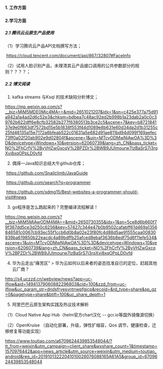 #### 1. 工作方面

##### 

#### 2.学习方面

##### 2.1 腾讯云云原生产品使用

（1）学习腾讯云产品API文档撰写方法；

​	https://cloud.tencent.com/document/api/867/32807#FaceInfo

（2）试用人脸识别产品，未理清其云产品接口调用的公共参数部分的规则？？？？；

##### 2.2 博文阅读

1. kafka streams 与Ksql 的技术缺陷分析博文；

https://mp.weixin.qq.com/s?__biz=MjM5MDE0Mjc4MA==&mid=2651021207&idx=1&sn=c425e377a75d91a942a1a4ad2d6c52e3&chksm=bdbea7c48ac92ed2b998b1a23dab2a0c0c39762b622dff6e8cfb32582b277f6380513b3ce2c5&scene=7&key=b872184137e9e0f663df7572bd15e5b1838f553f44d1089e8b631e60d34da2d1b31255c25fd46135a15e7172a6bfeab522c01631a5e682d91ae811bd94d099f169aefec73ff0a02f20ab902e9d02804f&ascene=1&uin=MTcyODMwNjAwOA%3D%3D&devicetype=Windows+10&version=62060739&lang=zh_CN&pass_ticket=NO%2FhCrfV%2ByVHZwGxcqV%2BPZDr%2BWB9JUlmourw7IzBaSrS7j3rqXvi8xqOPpLD0vfd

2. 偶得一Java知识总结大牛github仓库；

​		https://github.com/Snailclimb/JavaGuide

​		https://github.com/search?q=programmer

​		https://github.com/sdmg15/Best-websites-a-programmer-should-visit#news

3. go程序是怎么跑起来的？完整编译流程解读！

https://mp.weixin.qq.com/s?__biz=MjM5MjAwODM4MA==&mid=2650730355&idx=1&sn=5ce8d6b660f79f367dd5ce3d250c6256&key=57427c344e47b0b9502cafabff61d469a1356846581c0067cb93ec55f1ccb6d0b8a02e23f80fc4d88d5ae91555caa00830839ba619850b22eacdc4a89bdffb25afced8ebaf3636b8edf75d6f11efe534&ascene=1&uin=MTcyODMwNjAwOA%3D%3D&devicetype=Windows+10&version=62060739&lang=zh_CN&pass_ticket=NO%2FhCrfV%2ByVHZwGxcqV%2BPZDr%2BWB9JUlmourw7IzBaSrS7j3rqXvi8xqOPpLD0vfd

4. 华为云走出“痛苦区” > 华为云如何以后来者的姿态找准自已的定位，赶超其他云厂商？

http://s4.uczzd.cn/webview/news?app=uc-iflow&aid=14941379060882296803&cid=100&zzd_from=uc-iflow&uc_param_str=dndsfrvesvntnwpfgicp&recoid=&rd_type=share&sp_gz=0&pagetype=share&btifl=100&uc_share_depth=1

5. 阿里巴巴云原生架构实践及热议技术解析

（1）Cloud Native App Hub（helm官方chart汉化 -- gcr.io等国外镜像源切换）

（2）OpenKruise （自动化部署，升级，弹性扩缩容，Qos 调节，健康检查，迁移修复等功能实现）

https://www.toutiao.com/a6709624439853548044/?tt_from=weixin&utm_campaign=client_share&wxshare_count=1&timestamp=1570976442&app=news_article&utm_source=weixin&utm_medium=toutiao_android&req_id=20191013222041010026076088165A61A5&group_id=6709624439853548044